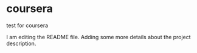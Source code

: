 # coursera
test for coursera


I am editing the README file. Adding some more details about the project description.

